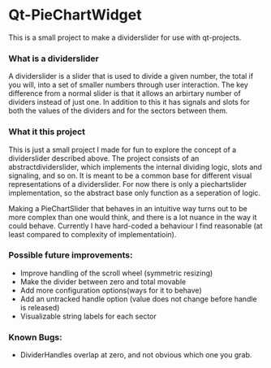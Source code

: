 # Qt-PieChartWidget
This is a small project to make a dividerslider for use with qt-projects.

### What is a dividerslider

A dividerslider is a slider that is used to divide a given number, the total if you will, into a set of smaller numbers
through user interaction. The key difference from a normal slider is that it allows an arbirtary number of dividers instead
of just one. In addition to this it has signals and slots for both the values of the dividers and for the sectors between them.

### What it this project

This is just a small project I made for fun to explore the concept of a dividerslider described above.
The project consists of an abstractdividerslider, which implements the internal dividing logic, slots and signaling, 
and so on. It is meant to be a common base for different visual representations of a dividerslider. For now there
is only a piechartslider implementation, so the abstract base only function as a seperation of logic.

Making a PieChartSlider that behaves in an intuitive way turns out to be more complex than one would think, 
and there is a lot nuance in the way it could behave. Currently I have hard-coded a behaviour I find reasonable
(at least compared to complexity of implementatioin).

### Possible future improvements:

- Improve handling of the scroll wheel (symmetric resizing)
- Make the divider between zero and total movable
- Add more configuration options(ways for it to behave)
- Add an untracked handle option (value does not change before handle is released)
- Visualizable string labels for each sector

### Known Bugs:
- DividerHandles overlap at zero, and not obvious which one you grab.
